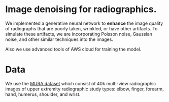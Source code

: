 # Image denoising for radiographics.
We implemented a generative neural network to **enhance** the image quality of radiographs that are poorly taken, wrinkled, or have other artifacts. To simulate these artifacts, we are incorporating Poisson noise, Gaussian noise, and other similar techniques into the images.

Also we use advanced tools of AWS cloud for training the model.

# Data
We use the [MURA dataset](https://stanfordmlgroup.github.io/competitions/mura/) which consist of 40k multi-view radiographic images of upper extremity radiographic study types: elbow, finger, forearm, hand, humerus, shoulder, and wrist. 
